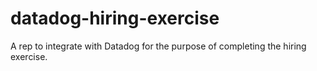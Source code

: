 # datadog-hiring-exercise
A rep to integrate with Datadog for the purpose of completing the hiring exercise.
